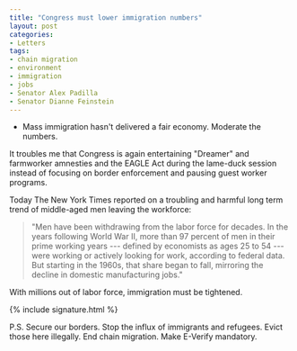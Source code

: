 ```yaml
---
title: "Congress must lower immigration numbers"
layout: post
categories:
- Letters
tags:
- chain migration
- environment
- immigration
- jobs
- Senator Alex Padilla
- Senator Dianne Feinstein
---
```


- Mass immigration hasn't delivered a fair economy. Moderate the numbers.

It troubles me that Congress is again entertaining "Dreamer" and farmworker amnesties and the EAGLE Act during the lame-duck session instead of focusing on border enforcement and pausing guest worker programs.

Today The New York Times reported on a troubling and harmful long term trend of middle-aged men leaving the workforce:

> "Men have been withdrawing from the labor force for decades. In the years following World War II, more than 97 percent of men in their prime working years --- defined by economists as ages 25 to 54 --- were working or actively looking for work, according to federal data. But starting in the 1960s, that share began to fall, mirroring the decline in domestic manufacturing jobs."

With millions out of labor force, immigration must be tightened.

{% include signature.html %}

P.S. Secure our borders. Stop the influx of immigrants and refugees. Evict those here illegally. End chain migration. Make E-Verify mandatory.
